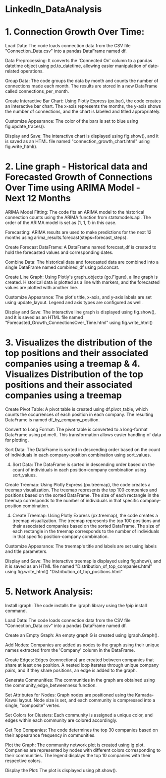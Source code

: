# LinkedIn_DataAnalysis

# 1. Connection Growth Over Time:

Load Data: The code loads connection data from the CSV file "Connection_Data.csv" into a pandas DataFrame named df.

Data Preprocessing: It converts the 'Connected On' column to a pandas datetime object using pd.to_datetime, allowing easier manipulation of date-related operations.

Group Data: The code groups the data by month and counts the number of connections made each month. The results are stored in a new DataFrame called connections_per_month.

Create Interactive Bar Chart: Using Plotly Express (px.bar), the code creates an interactive bar chart. The x-axis represents the months, the y-axis shows the number of connections, and the chart is labeled and titled appropriately.

Customize Appearance: The color of the bars is set to blue using fig.update_traces().

Display and Save: The interactive chart is displayed using fig.show(), and it is saved as an HTML file named "connection_growth_chart.html" using fig.write_html().

# 2. Line graph - Historical data and Forecasted Growth of Connections Over Time using ARIMA Model - Next 12 Months

ARIMA Model Fitting: The code fits an ARIMA model to the historical connection counts using the ARIMA function from statsmodels.api. The order of the ARIMA model is set as (1, 1, 1) in this case.

Forecasting: ARIMA results are used to make predictions for the next 12 months using arima_results.forecast(steps=forecast_steps).

Create Forecast DataFrame: A DataFrame named forecast_df is created to hold the forecasted values and corresponding dates.

Combine Data: The historical data and forecasted data are combined into a single DataFrame named combined_df using pd.concat.

Create Line Graph: Using Plotly's graph_objects (go.Figure), a line graph is created. Historical data is plotted as a line with markers, and the forecasted values are plotted with another line.

Customize Appearance: The plot's title, x-axis, and y-axis labels are set using update_layout. Legend and axis types are configured as well.

Display and Save: The interactive line graph is displayed using fig.show(), and it is saved as an HTML file named "Forecasted_Growth_ConnectionsOver_Time.html" using fig.write_html()

# 3. Visualizes the distribution of the top positions and their associated companies using a treemap & 4. Visualizes Distribution of the top positions and their associated companies using a treemap

Create Pivot Table: A pivot table is created using df.pivot_table, which counts the occurrences of each position in each company. The resulting DataFrame is named df_by_company_position.

Convert to Long Format: The pivot table is converted to a long-format DataFrame using pd.melt. This transformation allows easier handling of data for plotting.

Sort Data: The DataFrame is sorted in descending order based on the count of individuals in each company-position combination using sort_values.

4. Sort Data: The DataFrame is sorted in descending order based on the count of individuals in each position-company combination using sort_values.

Create Treemap: Using Plotly Express (px.treemap), the code creates a treemap visualization. The treemap represents the top 100 companies and positions based on the sorted DataFrame. The size of each rectangle in the treemap corresponds to the number of individuals in that specific company-position combination.

4. Create Treemap: Using Plotly Express (px.treemap), the code creates a treemap visualization. The treemap represents the top 100 positions and their associated companies based on the sorted DataFrame. The size of each rectangle in the treemap corresponds to the number of individuals in that specific position-company combination.

Customize Appearance: The treemap's title and labels are set using labels and title parameters.

Display and Save: The interactive treemap is displayed using fig.show(), and it is saved as an HTML file named "Distribution_of_top_companies.html" using fig.write_html()
"Distribution_of_top_positions.html"

# 5. Network Analysis:

Install igraph: The code installs the igraph library using the !pip install command.

Load Data: The code loads connection data from the CSV file "Connection_Data.csv" into a pandas DataFrame named df.

Create an Empty Graph: An empty graph G is created using igraph.Graph().

Add Nodes: Companies are added as nodes to the graph using their unique names extracted from the 'Company' column in the DataFrame.

Create Edges: Edges (connections) are created between companies that share at least one position. A nested loop iterates through unique company pairs, and if they share positions, an edge is added to the graph.

Generate Communities: The communities in the graph are obtained using the community_edge_betweenness function.

Set Attributes for Nodes: Graph nodes are positioned using the Kamada-Kawai layout. Node size is set, and each community is compressed into a single, "composite" vertex.

Set Colors for Clusters: Each community is assigned a unique color, and edges within each community are colored accordingly.

Get Top Companies: The code determines the top 30 companies based on their appearance frequency in communities.

Plot the Graph: The community network plot is created using ig.plot. Companies are represented by nodes with different colors corresponding to their communities. The legend displays the top 10 companies with their respective colors.

Display the Plot: The plot is displayed using plt.show().
